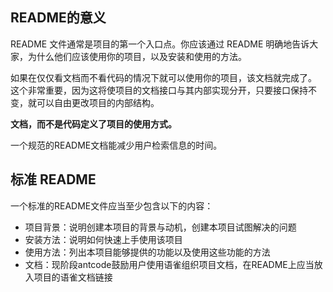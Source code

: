 ## README的意义

README 文件通常是项目的第一个入口点。你应该通过 README 明确地告诉大家，为什么他们应该使用你的项目，以及安装和使用的方法。

如果在仅仅看文档而不看代码的情况下就可以使用你的项目，该文档就完成了。 这个非常重要，因为这将使项目的文档接口与其内部实现分开，只要接口保持不变，就可以自由更改项目的内部结构。 

**文档，而不是代码定义了项目的使用方式。**

一个规范的README文档能减少用户检索信息的时间。

## 标准 README

一个标准的README文件应当至少包含以下的内容：

- 项目背景：说明创建本项目的背景与动机，创建本项目试图解决的问题 
- 安装方法：说明如何快速上手使用该项目
- 使用方法：列出本项目能够提供的功能以及使用这些功能的方法
- 文档：现阶段antcode鼓励用户使用语雀组织项目文档，在README上应当放入项目的语雀文档链接


